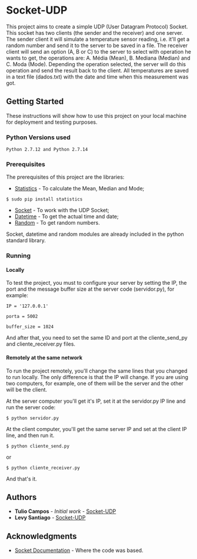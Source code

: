 # Socket-UDP

This project aims to create a simple UDP (User Datagram Protocol) Socket. This socket has two clients (the sender and the receiver) and one server. The sender client it will simulate a temperature sensor reading, i.e. it'll get a random number and send it to the server to be saved in a file. The receiver client will send an option (A, B or C) to the server to select with operation he wants to get, the operations are: A. Média (Mean), B. Mediana (Median) and C. Moda (Mode). Depending the operation selected, the server will do this operation and send the result back to the client. All temperatures are saved in a text file (dados.txt) with the date and time when this measurement was got.

## Getting Started

These instructions will show how to use this project on your local machine for deployment and testing purposes.

### Python Versions used
```
Python 2.7.12 and Python 2.7.14
```

### Prerequisites

The prerequisites of this project are the libraries:

* [Statistics](http://cpython-test-docs.readthedocs.io/en/latest/library/statistics.html) - To calculate the Mean, Median and Mode;

```
$ sudo pip install statistics
```

* [Socket](https://docs.python.org/2.7/howto/sockets.html) - To work with the UDP Socket;
* [Datetime](https://docs.python.org/2/library/datetime.html) - To get the actual time and date;
* [Random](https://docs.python.org/2/library/random.html?highlight=random#module-random) - To get random numbers.

Socket, datetime and random modules are already included in the python standard library.

### Running

#### Locally

To test the project, you must to configure your server by setting the IP, the port and the message buffer size at the server code (servidor.py), for example:

```
IP = '127.0.0.1'

porta = 5002

buffer_size = 1024
```

And after that, you need to set the same ID and port at the cliente_send_py and cliente_receiver.py files.

#### Remotely at the same network
To run the project remotely, you'll change the same lines that you changed to run locally. The only difference is that the IP will change. If you are using two computers, for example, one of them will be the server and the other will be the client.

At the server computer you'll get it's IP, set it at the servidor.py IP line and run the server code:
```
$ python servidor.py
```

At the client computer, you'll get the same server IP and set at the client IP line, and then run it.
```
$ python cliente_send.py
```

or

```
$ python cliente_receiver.py
```

And that's it.

<!-- ## Versioning

We use [SemVer](http://semver.org/) for versioning. For the versions available, see the [tags on this repository](https://github.com/your/project/tags). -->

## Authors

* **Tulio Campos** - *Initial work* - [Socket-UDP](https://github.com/TulioCs/Socket-UDP)
* **Levy Santiago** - [Socket-UDP](https://github.com/Levysantiago/Socket-UDP)

<!-- See also the list of [contributors](https://github.com/your/project/contributors) who participated in this project. -->

## Acknowledgments

* [Socket Documentation](https://docs.python.org/2/library/socket.html) - Where the code was based.
